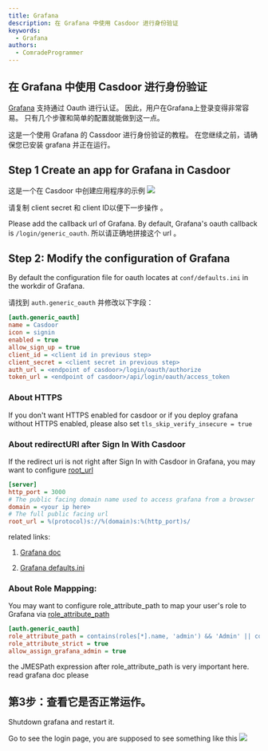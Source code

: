 ```yaml
---
title: Grafana
description: 在 Grafana 中使用 Casdoor 进行身份验证
keywords:
  - Grafana
authors:
  - ComradeProgrammer
---
```


## 在 Grafana 中使用 Casdoor 进行身份验证

[Grafana](https://grafana.com/oss/grafana/) 支持通过 Oauth 进行认证。 因此，用户在Grafana上登录变得非常容易。 只有几个步骤和简单的配置就能做到这一点。

这是一个使用 Grafana 的 Cassdoor 进行身份验证的教程。 在您继续之前，请确保您已安装 grafana 并正在运行。

## Step 1 Create an app for Grafana in Casdoor

这是一个在 Casdoor 中创建应用程序的示例 ![](/img/integration/go/grafana/grafana_1.png)

请复制 client secret 和 client ID以便下一步操作 。

Please add the callback url of Grafana. By default, Grafana's oauth callback is `/login/generic_oauth`. 所以请正确地拼接这个 url 。

## Step 2: Modify the configuration of Grafana

By default the configuration file for oauth locates at `conf/defaults.ini` in the workdir of Grafana.

请找到 `auth.generic_oauth` 并修改以下字段：

```ini
[auth.generic_oauth]
name = Casdoor
icon = signin
enabled = true
allow_sign_up = true
client_id = <client id in previous step>
client_secret = <client secret in previous step>
auth_url = <endpoint of casdoor>/login/oauth/authorize
token_url = <endpoint of casdoor>/api/login/oauth/access_token

```

### About HTTPS

If you don't want HTTPS enabled for casdoor or if you deploy grafana without HTTPS enabled, please also set `tls_skip_verify_insecure = true`


### About redirectURI after Sign In With Casdoor

If the redirect uri is not right after Sign In with Casdoor in Grafana, you may want to configure [root_url](https://stackoverflow.com/a/69814805)


```ini
[server]
http_port = 3000
# The public facing domain name used to access grafana from a browser
domain = <your ip here>
# The full public facing url
root_url = %(protocol)s://%(domain)s:%(http_port)s/
```

related links:

1. [Grafana doc](https://grafana.com/docs/grafana/latest/setup-grafana/configure-grafana/#root_url)

2. [Grafana defaults.ini](https://github.com/grafana/grafana/blob/main/conf/defaults.ini)


### About Role Mappping:

You may want to configure role_attribute_path to map your user's role to Grafana via [role_attribute_path](https://grafana.com/docs/grafana/latest/setup-grafana/configure-security/configure-authentication/generic-oauth/#role-mapping)


```ini
[auth.generic_oauth]
role_attribute_path = contains(roles[*].name, 'admin') && 'Admin' || contains(roles[*].name, 'editor') && 'Editor' || 'Viewer'
role_attribute_strict = true
allow_assign_grafana_admin = true
```


the JMESPath expression after role_attribute_path is very important here. read grafana doc please


## 第3步：查看它是否正常运作。

Shutdown grafana and restart it.

Go to see the login page, you are supposed to see something like this ![](/img/integration/go/grafana/grafana_2.png)
